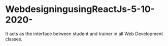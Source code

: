 # WebdesigningusingReactJs-5-10-2020-
It acts as the interface between  student and trainer in all Web Development classes.
